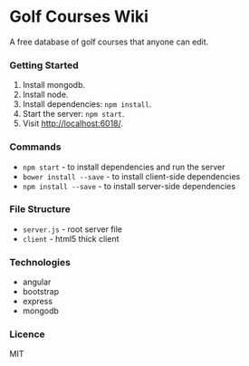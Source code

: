 # Golf Courses Wiki

A free database of golf courses that anyone can edit.

### Getting Started

1. Install mongodb.
2. Install node.
3. Install dependencies: `npm install`.
4. Start the server: `npm start`.
5. Visit <http://localhost:6018/>.

### Commands

* `npm start` - to install dependencies and run the server
* `bower install --save` - to install client-side dependencies
* `npm install --save` - to install server-side dependencies

### File Structure

* `server.js` - root server file
* `client` - html5 thick client

### Technologies

* angular
* bootstrap
* express
* mongodb

### Licence

MIT
